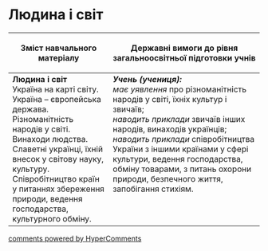 <div id="hypercomments_widget" class="js-hypercomments-widget invisible"></div>

Людина і світ
=============================================
<table>
<thead>
  <tr>
    <th width="40%" align="center"><p>Зміст навчального матеріалу</p></td>
    <th width="60%" align="center"><p>Державні вимоги до рівня загальноосвітньої підготовки учнів</p></td>
  </tr>
</thead>
<tbody>
  <tr>
    <td width="40%" style="vertical-align:top !important;">
    <b>Людина і світ</b><br>
    Україна на карті світу.<br>
    Україна – європейська держава.<br>
    Різноманітність народів у світі.<br>
    Винаходи людства.<br>
    Славетні українці, їхній внесок у світову науку, культуру.<br>
    Співробітництво країн у питаннях збереження природи, ведення господарства, культурного обміну.<br>
    </td>
    <td width="60%" style="vertical-align:top !important;">
    <i><b>Учень (учениця):</b></i><br>
    <i>має уявлення</i> про різноманітність народів у світі, їхніх культур і звичаїв;<br>
    <i>наводить приклади</i> звичаїв інших народів, винаходів українців;<br>
    <i>наводить приклади</i> співробітництва України з іншими країнами у сфері культури, ведення господарства, обміну товарами, з питань охорони природи, безпечного життя, запобігання стихіям.<br>
    </td>
  </tr>
</tbody>
</table>

<div class="js-hypercomments-container">
<a href="http://hypercomments.com" class="hc-link" title="comments widget">comments powered by HyperComments</a>
</div>